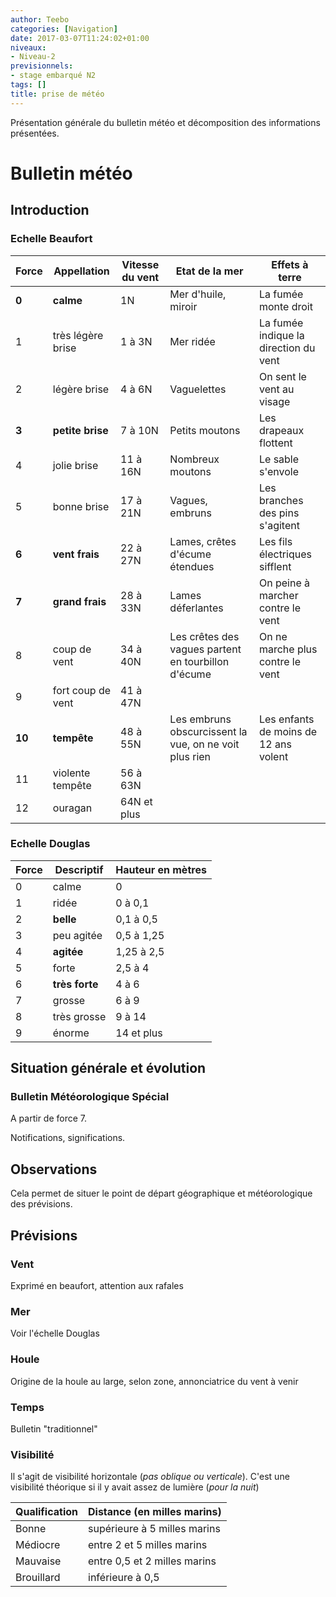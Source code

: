 ```yaml
---
author: Teebo
categories: [Navigation]
date: 2017-03-07T11:24:02+01:00
niveaux:
- Niveau-2
previsionnels:
- stage embarqué N2
tags: []
title: prise de météo
---
```

Présentation générale du bulletin météo et décomposition des informations présentées.
<!--more-->

# Bulletin météo
## Introduction
### Echelle Beaufort

| Force  | Appellation       | Vitesse du vent | Etat de la mer                           | Effets à terre                        |
| ------ | ----------------- | --------------- | ---------------------------------------- | ------------------------------------- |
| **0**  | **calme**         | 1N              | Mer d'huile, miroir                      | La fumée monte droit                  |
| 1      | très légère brise | 1 à 3N          | Mer ridée                                | La fumée indique la direction du vent |
| 2      | légère brise      | 4 à 6N          | Vaguelettes                              | On sent le vent au visage             |
| **3**  | **petite brise**  | 7 à 10N         | Petits moutons                           | Les drapeaux flottent                 |
| 4      | jolie brise       | 11 à 16N        | Nombreux moutons                         | Le sable s'envole                     |
| 5      | bonne brise       | 17 à 21N        | Vagues, embruns                          | Les branches des pins s'agitent       |
| **6**  | **vent frais**    | 22 à 27N        | Lames, crêtes d'écume étendues           | Les fils électriques sifflent         |
| **7**  | **grand frais**   | 28 à 33N        | Lames déferlantes                        | On peine à marcher contre le vent     |
| 8      | coup de vent      | 34 à 40N        | Les crêtes des vagues partent en tourbillon d'écume | On ne marche plus contre le vent      |
| 9      | fort coup de vent | 41 à 47N        |                                          |                                       |
| **10** | **tempête**       | 48 à 55N        | Les embruns obscurcissent la vue, on ne voit plus rien | Les enfants de moins de 12 ans volent |
| 11     | violente tempête  | 56 à 63N        |                                          |                                       |
| 12     | ouragan           | 64N et plus     |                                          |                                       |

### Echelle Douglas

| Force | Descriptif     | Hauteur en mètres |
| ----- | -------------- | ----------------- |
| 0     | calme          | 0                 |
| 1     | ridée          | 0 à 0,1           |
| 2     | **belle**      | 0,1 à 0,5         |
| 3     | peu agitée     | 0,5 à 1,25        |
| 4     | **agitée**     | 1,25 à 2,5        |
| 5     | forte          | 2,5 à 4           |
| 6     | **très forte** | 4 à 6             |
| 7     | grosse         | 6 à 9             |
| 8     | très grosse    | 9 à 14            |
| 9     | énorme         | 14 et plus        |

## Situation générale et évolution
### Bulletin Météorologique Spécial
A partir de force 7.

Notifications, significations.

## Observations
Cela permet de situer le point de départ géographique et météorologique des prévisions.

## Prévisions
### Vent
Exprimé en beaufort, attention aux rafales
### Mer
Voir l'échelle Douglas
### Houle
Origine de la houle au large, selon zone, annonciatrice du vent à venir
### Temps
Bulletin "traditionnel"
### Visibilité
Il s'agit de visibilité horizontale (*pas oblique ou verticale*). C'est une visibilité théorique si il y avait assez de lumière (*pour la nuit*)

| Qualification | Distance (en milles marins)  |
| ------------- | ---------------------------- |
| Bonne         | supérieure à 5 milles marins |
| Médiocre      | entre 2 et 5 milles marins   |
| Mauvaise      | entre 0,5 et 2 milles marins |
| Brouillard    | inférieure à 0,5             |
